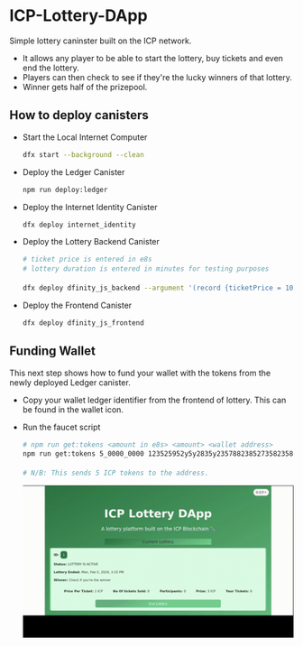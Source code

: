 # ICP-Lottery-DApp

Simple lottery caninster built on the ICP network.

- It allows any player to be able to start the lottery, buy tickets and even end the lottery.
- Players can then check to see if they're the lucky winners of that lottery.
- Winner gets half of the prizepool.

## How to deploy canisters

- Start the Local Internet Computer

    ```bash
    dfx start --background --clean
    ```

- Deploy the Ledger Canister

    ```bash
    npm run deploy:ledger
    ```

- Deploy the Internet Identity Canister

    ```bash
    dfx deploy internet_identity
    ```

- Deploy the Lottery Backend Canister

    ```bash
    # ticket price is entered in e8s
    # lottery duration is entered in minutes for testing purposes
    
    dfx deploy dfinity_js_backend --argument '(record {ticketPrice = 100000000; lotteryDuration = 10})'
    ```

- Deploy the Frontend Canister

    ```bash
    dfx deploy dfinity_js_frontend
    ```

## Funding Wallet

This next step shows how to fund your wallet with the tokens from the newly deployed Ledger canister.

- Copy your wallet ledger identifier from the frontend of lottery. This can be found in the wallet icon.
- Run the faucet script

    ```bash
    # npm run get:tokens <amount in e8s> <amount> <wallet address>
    npm run get:tokens 5_0000_0000 123525952y5y2835y235788238527358235823857
    
    # N/B: This sends 5 ICP tokens to the address.
    ```

    ![gettokens](./assets/getTokens.gif)
